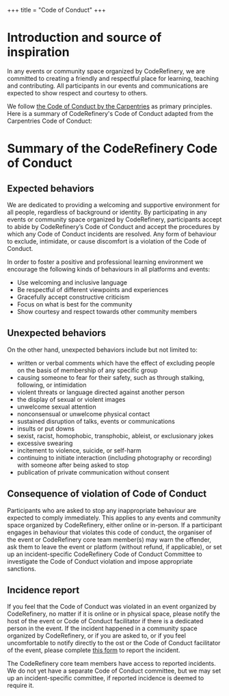 +++
title = "Code of Conduct"
+++

# Introduction and source of inspiration
In any events or community space organized by CodeRefinery, we are committed to creating a friendly and respectful place for learning, teaching and contributing. All participants in our events and communications are expected to show respect and courtesy to others. 

We follow [the Code of Conduct by the Carpentries](https://docs.carpentries.org/topic_folders/policies/code-of-conduct.html) as primary principles. 
Here is a summary of CodeRefinery's Code of Conduct adapted from the Carpentries Code of Conduct:

# Summary of the CodeRefinery Code of Conduct
## Expected behaviors
We are dedicated to providing a welcoming and supportive environment for all people, regardless of background or identity. By participating in any events or community space organized by CodeRefinery, participants accept to abide by CodeRefinery’s Code of Conduct and accept the procedures by which any Code of Conduct incidents are resolved. Any form of behaviour to exclude, intimidate, or cause discomfort is a violation of the Code of Conduct. 

In order to foster a positive and professional learning environment we encourage the following kinds of behaviours in all platforms and events:

 - Use welcoming and inclusive language
 - Be respectful of different viewpoints and experiences
 - Gracefully accept constructive criticism
 - Focus on what is best for the community
 - Show courtesy and respect towards other community members

## Unexpected behaviors
On the other hand, unexpected behaviors include but not limited to:

- written or verbal comments which have the effect of excluding people on the basis of membership of any specific group
- causing someone to fear for their safety, such as through stalking, following, or intimidation
- violent threats or language directed against another person
- the display of sexual or violent images
- unwelcome sexual attention
- nonconsensual or unwelcome physical contact
- sustained disruption of talks, events or communications
- insults or put downs
- sexist, racist, homophobic, transphobic, ableist, or exclusionary jokes
- excessive swearing
- incitement to violence, suicide, or self-harm
- continuing to initiate interaction (including photography or recording) with someone after being asked to stop
- publication of private communication without consent

## Consequence of violation of Code of Conduct
Participants who are asked to stop any inappropriate behaviour are expected to comply immediately. This applies to any events and community space organized by CodeRefinery, either online or in-person. If a participant engages in behaviour that violates this code of conduct, the organiser of the event or CodeRefinery core team member(s) may warn the offender, ask them to leave the event or platform (without refund, if applicable), or set up an incident-specific CodeRefinery Code of Conduct Committee to investigate the Code of Conduct violation and impose appropriate sanctions.

## Incidence report
 If you feel that the Code of Conduct was violated in an event organized by CodeRefinery, no matter if it is online or in physical space, please notify the host of the event or Code of Conduct facilitator if there is a dedicated person in the event. If the incident happened in a community space organized by CodeRefinery, or if you are asked to, or if you feel uncomfortable to notify directly to the ost or the Code of Conduct facilitator of the event, please complete [this form](https://indico.neic.no/event/183/surveys/47) to report the incident. 
 
 The CodeRefinery core team members have access to reported incidents. We do not yet have a separate Code of Conduct committee, but we may set up an incident-specific committee, if reported incidence is deemed to require it.

